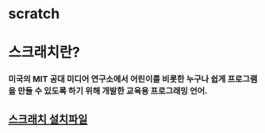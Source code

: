 # scratch

# <b>스크래치란?<b>

### 미국의 MIT 공대 미디어 연구소에서 어린이를 비롯한 누구나 쉽게 프로그램을 만들 수 있도록 하기 위해 개발한 교육용 프로그래밍 언어.


## [스크래치 설치파일](https://drive.google.com/drive/folders/15-mB8vFnHYws5VY2FXbQkeqjXnCH8NpD?usp=drive_link)
